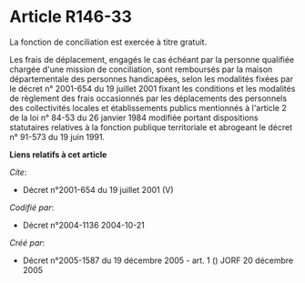 # Article R146-33

La fonction de conciliation est exercée à titre gratuit. 

Les frais de déplacement, engagés le cas échéant par la personne qualifiée chargée d'une mission de conciliation, sont
remboursés par la maison départementale des personnes handicapées, selon les modalités fixées par le décret n° 2001-654 du 19
juillet 2001 fixant les conditions et les modalités de règlement des frais occasionnés par les déplacements des personnels
des collectivités locales et établissements publics mentionnés à l'article 2 de la loi n° 84-53 du 26 janvier 1984 modifiée
portant dispositions statutaires relatives à la fonction publique territoriale et abrogeant le décret n° 91-573 du 19 juin
1991.

**Liens relatifs à cet article**

_Cite_:

  - Décret n°2001-654 du 19 juillet 2001 (V)

_Codifié par_:

  - Décret n°2004-1136 2004-10-21

_Créé par_:

  - Décret n°2005-1587 du 19 décembre 2005 - art. 1 () JORF 20 décembre 2005

